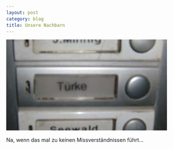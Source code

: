 ```yaml
---
layout: post
category: blog
title: Unsere Nachbarn
---
```


![klingelschild.jpg](/images-blog/old-blogs/klingelschild.jpg)

Na, wenn das mal zu keinen Missverst&auml;ndnissen f&uuml;hrt...